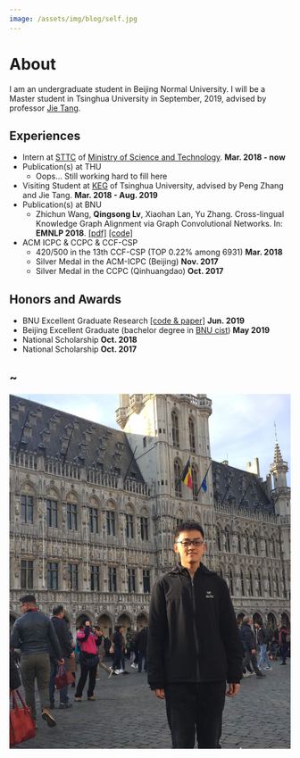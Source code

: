 ```yaml
---
image: /assets/img/blog/self.jpg
---
```


# About

I am an undergraduate student in Beijing Normal University. I will be a Master student in Tsinghua University in September, 2019, advised by professor [Jie Tang](http://keg.cs.tsinghua.edu.cn/jietang/).

## Experiences

* Intern at [STTC](https://www.italents.cn/) of [Ministry of Science and Technology](http://www.most.gov.cn/). **Mar. 2018 - now**
* Publication(s) at THU
    * Oops... Still working hard to fill here
* Visiting Student at [KEG](http://keg.cs.tsinghua.edu.cn/) of Tsinghua University, advised by Peng Zhang and Jie Tang. **Mar. 2018 - Aug. 2019**
* Publication(s) at BNU
    * Zhichun Wang, **Qingsong Lv**, Xiaohan Lan, Yu Zhang. Cross-lingual Knowledge Graph Alignment via Graph Convolutional Networks. In: **EMNLP 2018**. [[pdf]](https://www.aclweb.org/anthology/D18-1032) [[code]](https://github.com/1049451037/GCN-Align)
* ACM ICPC & CCPC & CCF-CSP
    * 420/500 in the 13th CCF-CSP (TOP 0.22% among 6931) **Mar. 2018**
    * Silver Medal in the ACM-ICPC (Beijing) **Nov. 2017**
    * Silver Medal in the CCPC (Qinhuangdao) **Oct. 2017**

## Honors and Awards

* BNU Excellent Graduate Research [[code & paper]](https://github.com/1049451037/HIN-Align) **Jun. 2019**
* Beijing Excellent Graduate (bachelor degree in [BNU cist](http://cisten.bnu.edu.cn/)) **May 2019**
* National Scholarship **Oct. 2018**
* National Scholarship **Oct. 2017**

## ~

![](/assets/img/blog/self.jpg)

